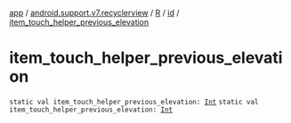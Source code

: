 [app](../../../index.md) / [android.support.v7.recyclerview](../../index.md) / [R](../index.md) / [id](index.md) / [item_touch_helper_previous_elevation](.)

# item_touch_helper_previous_elevation

`static val item_touch_helper_previous_elevation: `[`Int`](https://kotlinlang.org/api/latest/jvm/stdlib/kotlin/-int/index.html)
`static val item_touch_helper_previous_elevation: `[`Int`](https://kotlinlang.org/api/latest/jvm/stdlib/kotlin/-int/index.html)